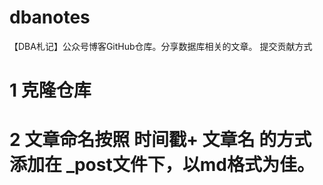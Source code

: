 # dbanotes

【DBA札记】公众号博客GitHub仓库。分享数据库相关的文章。
提交贡献方式
# 1 克隆仓库 
# 2 文章命名按照 时间戳+ 文章名 的方式添加在 _post文件下，以md格式为佳。
